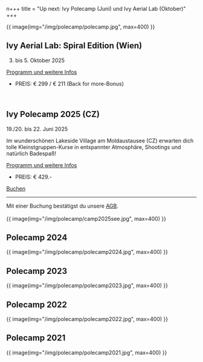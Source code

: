 n+++
title = "Up next: Ivy Polecamp (Juni) und Ivy Aerial Lab (Oktober)"
+++

{{ image(img="/img/polecamp/polecamp.jpg", max=400) }}

## Ivy Aerial Lab: Spiral Edition (Wien)

3. bis 5. Oktober 2025

<a href="https://ivypoledance.at/courses/courses-and-booking/ivyaeriallab/">Programm und weitere Infos</a>

- PREIS: € 299 / € 211 (Back for more-Bonus)
  
<br />

## Ivy Polecamp 2025 (CZ)

19./20. bis 22. Juni 2025

<p>
    Im wunderschönen Lakeside Village am Moldaustausee (CZ) erwarten dich tolle Kleinstgruppen-Kurse in entspannter Atmosphäre, Shootings und natürlich Badespaß! 
</p>

<a href="https://ivypoledance.at/courses/courses-and-booking/polecamp/">Programm und weitere Infos</a>

- PREIS: € 429.- 

<div class="text-center">
    <a class="btn btn-primary" href="mailto:buchung@ivypoledance.at?subject=Buchungsanfrage%20-%20Ivy%20Polecamp%202025&body=Liebes%20Ivy%20Poledance%20Team%2C%0D%0A%0D%0Aich%20buche%20hiermit%20(sofern%20verf%C3%BCgbar)%20einen%20Platz%20im%20Ivy%20Polecamp%20 2025%20(19./20.-22.%20Juni%20 2025)%20und%20bitte%20um%20die%20%C3%9Cbermittlung%20der%20%C3%9Cberweisungsdaten%20zur%20Begleichung%20der%20Campgeb%C3%BChr.%0D%0AMit%20der%20%C3%9Cberweisung%20best%C3%A4tigte%20ich%2C%20die%20AGB%20inklusive%20Stornoregelung%20gelesen%20und%20zur%20Kenntnis%20genommen%20zu%20haben.%0D%0A%0D%0AMeine%20vollst%C3%A4ndige%20Adressanschrift%20lautet:%0D%0A%0D%0A%0D%0A%0D%0ALiebe%20Gr%C3%BC%C3%9Fe%0D%0A">Buchen</a></td>
</div>
<hr/>
Mit einer Buchung bestätigst du unsere <a href="/imprint/#agb">AGB</a>.

<br />
<br />
{{ image(img="/img/polecamp/camp2025see.jpg", max=400) }}

## Polecamp 2024

{{ image(img="/img/polecamp/polecamp2024.jpg", max=400) }}

## Polecamp 2023

{{ image(img="/img/polecamp/polecamp2023.jpg", max=400) }}

## Polecamp 2022

{{ image(img="/img/polecamp/polecamp2022.jpg", max=400) }}

## Polecamp 2021

{{ image(img="/img/polecamp/polecamp2021.jpg", max=400) }}

